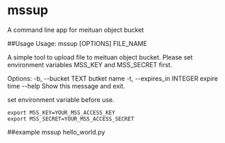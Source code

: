 # mssup
A command line app for meituan object bucket

##Usage
Usage: mssup [OPTIONS] FILE_NAME

  A simple tool to upload file to meituan object bucket. Please set
  environment variables MSS_KEY and MSS_SECRET first.

Options:
  -b, --bucket TEXT         butket name
  -t, --expires_in INTEGER  expire time
  --help                    Show this message and exit.


set environment variable before use.

```shell
export MSS_KEY=YOUR_MSS_ACCESS_KEY
export MSS_SECRET=YOUR_MSS_ACCESS_SECRET
```

##example
mssup hello_world.py

